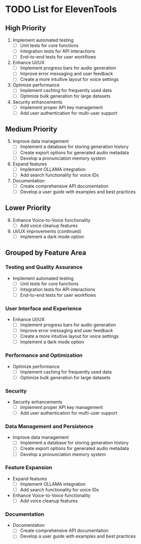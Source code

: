 # TODO List for ElevenTools

## High Priority
1. Implement automated testing
   - [ ] Unit tests for core functions
   - [ ] Integration tests for API interactions
   - [ ] End-to-end tests for user workflows

2. Enhance UI/UX
   - [ ] Implement progress bars for audio generation
   - [ ] Improve error messaging and user feedback
   - [ ] Create a more intuitive layout for voice settings

3. Optimize performance
   - [ ] Implement caching for frequently used data
   - [ ] Optimize bulk generation for large datasets

4. Security enhancements
   - [ ] Implement proper API key management
   - [ ] Add user authentication for multi-user support

## Medium Priority
5. Improve data management
   - [ ] Implement a database for storing generation history
   - [ ] Create export options for generated audio metadata
   - [ ] Develop a pronunciation memory system

6. Expand features
   - [ ] Implement OLLAMA integration
   - [ ] Add search functionality for voice IDs

7. Documentation
   - [ ] Create comprehensive API documentation
   - [ ] Develop a user guide with examples and best practices

## Lower Priority
8. Enhance Voice-to-Voice functionality
   - [ ] Add voice cleanup features

9. UI/UX improvements (continued)
   - [ ] Implement a dark mode option

## Grouped by Feature Area

### Testing and Quality Assurance
- Implement automated testing
  - [ ] Unit tests for core functions
  - [ ] Integration tests for API interactions
  - [ ] End-to-end tests for user workflows

### User Interface and Experience
- Enhance UI/UX
  - [ ] Implement progress bars for audio generation
  - [ ] Improve error messaging and user feedback
  - [ ] Create a more intuitive layout for voice settings
  - [ ] Implement a dark mode option

### Performance and Optimization
- Optimize performance
  - [ ] Implement caching for frequently used data
  - [ ] Optimize bulk generation for large datasets

### Security
- Security enhancements
  - [ ] Implement proper API key management
  - [ ] Add user authentication for multi-user support

### Data Management and Persistence
- Improve data management
  - [ ] Implement a database for storing generation history
  - [ ] Create export options for generated audio metadata
  - [ ] Develop a pronunciation memory system

### Feature Expansion
- Expand features
  - [ ] Implement OLLAMA integration
  - [ ] Add search functionality for voice IDs
- Enhance Voice-to-Voice functionality
  - [ ] Add voice cleanup features

### Documentation
- Documentation
  - [ ] Create comprehensive API documentation
  - [ ] Develop a user guide with examples and best practices
